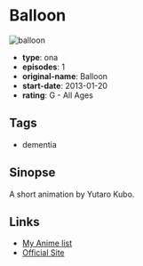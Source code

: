 # Balloon

![balloon](https://cdn.myanimelist.net/images/anime/11/75303.jpg)

-   **type**: ona
-   **episodes**: 1
-   **original-name**: Balloon
-   **start-date**: 2013-01-20
-   **rating**: G - All Ages

## Tags

-   dementia

## Sinopse

A short animation by Yutaro Kubo.

## Links

-   [My Anime list](https://myanimelist.net/anime/31309/Balloon)
-   [Official Site](http://yutarokubo.com/?p=492)
